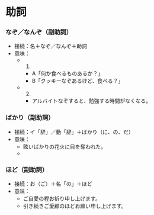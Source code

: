 # 助詞

### なぞ／なんぞ（副助詞）

- 接続：名＋なぞ／なんぞ＋助詞
- 意味：
  - 1.
    - A「何か食べるものあるか？」
    - B「クッキーなぞあるけど、食べる？」
  - 2.
    - アルバイトなぞすると、勉強する時間がなくなる。

### ばかり（副助詞）

- 接続：イ「辞」／動「辞」＋ばかり（に、の、だ）
- 意味：
  - 眩いばかりの花火に目を奪われた。
  - 

### ほど（副助詞）

- 接続：お（ご）＋名「の」＋ほど
- 意味：
  - ご自愛の程お祈り申し上げます。
  - 引き続きご愛顧のほどお願い申し上げます。
